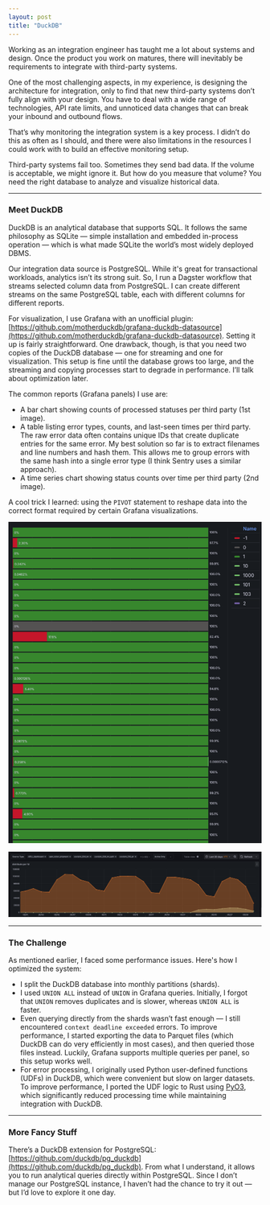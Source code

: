 ```yaml
---
layout: post
title: "DuckDB"
---
```


Working as an integration engineer has taught me a lot about systems and design. Once the
product you work on matures, there will inevitably be requirements to integrate with
third-party systems.

One of the most challenging aspects, in my experience, is designing the architecture for
integration, only to find that new third-party systems don’t fully align with your design.
You have to deal with a wide range of technologies, API rate limits, and unnoticed data
changes that can break your inbound and outbound flows.

That’s why monitoring the integration system is a key process. I didn’t do this as often as
I should, and there were also limitations in the resources I could work with to build an
effective monitoring setup.

Third-party systems fail too. Sometimes they send bad data. If the volume is acceptable,
we might ignore it. But how do you measure that volume? You need the right database to
analyze and visualize historical data.

---

### Meet DuckDB

DuckDB is an analytical database that supports SQL. It follows the same philosophy as SQLite
— simple installation and embedded in-process operation — which is what made SQLite the
world’s most widely deployed DBMS.

Our integration data source is PostgreSQL. While it's great for transactional workloads,
analytics isn’t its strong suit. So, I run a Dagster workflow that streams selected column
data from PostgreSQL. I can create different streams on the same PostgreSQL table, each
with different columns for different reports.

For visualization, I use Grafana with an unofficial plugin:
[https://github.com/motherduckdb/grafana-duckdb-datasource](https://github.com/motherduckdb/grafana-duckdb-datasource).
Setting it up is fairly straightforward. One drawback, though, is that you need two copies
of the DuckDB database — one for streaming and one for visualization. This setup is fine
until the database grows too large, and the streaming and copying processes start to degrade
in performance. I’ll talk about optimization later.

The common reports (Grafana panels) I use are:

- A bar chart showing counts of processed statuses per third party (1st image).
- A table listing error types, counts, and last-seen times per third party. The raw error
  data often contains unique IDs that create duplicate entries for the same error. My best
  solution so far is to extract filenames and line numbers and hash them. This allows me to
  group errors with the same hash into a single error type (I think Sentry uses a similar
  approach).
- A time series chart showing status counts over time per third party (2nd image).

A cool trick I learned: using the `PIVOT` statement to reshape data into the correct format
required by certain Grafana visualizations.

![panel-1](/images/posts/2025-05-30-duckdb/panel-1.png)

![panel-3](/images/posts/2025-05-30-duckdb/panel-3.png)

---

### The Challenge

As mentioned earlier, I faced some performance issues. Here's how I optimized the system:

- I split the DuckDB database into monthly partitions (shards).
- I used `UNION ALL` instead of `UNION` in Grafana queries. Initially, I forgot that `UNION`
  removes duplicates and is slower, whereas `UNION ALL` is faster.
- Even querying directly from the shards wasn’t fast enough — I still encountered
  `context deadline exceeded` errors. To improve performance, I started exporting the data
  to Parquet files (which DuckDB can do very efficiently in most cases), and then queried
  those files instead. Luckily, Grafana supports multiple queries per panel, so this setup
  works well.
- For error processing, I originally used Python user-defined functions (UDFs) in DuckDB,
  which were convenient but slow on larger datasets. To improve performance, I ported the
  UDF logic to Rust using [PyO3](https://pyo3.rs/), which significantly reduced processing
  time while maintaining integration with DuckDB.

---

### More Fancy Stuff

There’s a DuckDB extension for PostgreSQL: [https://github.com/duckdb/pg_duckdb](https://github.com/duckdb/pg_duckdb).
From what I understand, it allows you to run analytical queries directly within PostgreSQL.
Since I don’t manage our PostgreSQL instance, I haven’t had the chance to try it out — but
I’d love to explore it one day.

